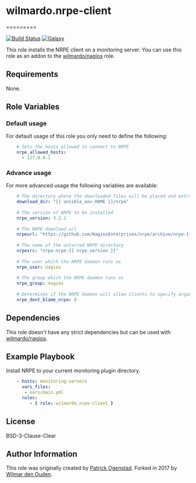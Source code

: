 # wilmardo.nrpe-client
=========

[![Build Status](https://travis-ci.org/wilmardo/ansible-role-nrpe-client.svg?branch=master)](https://travis-ci.org/wilmardo/ansible-role-nrpe-client)
[![Galaxy](http://img.shields.io/badge/galaxy-wilmardo.nrpe-client-blue.svg)](https://galaxy.ansible.com/wilmardo/nrpe-client/)

This role installs the NRPE client on a monitoring server. You can use this role as an addon to the [wilmardo/nagios](https://galaxy.ansible.com/wilmardo/nagios/) role.

## Requirements

None.

## Role Variables

### Default usage

For default usage of this role you only need to define the following:
```yaml
    # Sets the hosts allowed to connect to NRPE
    nrpe_allowed_hosts:
      - 127.0.0.1
```

### Advance usage

For more advanced usage the following variables are available:
```yaml
    # The directory where the downloaded files will be placed and extracted.
    download_dir: "{{ ansible_env.HOME }}/nrpe"
    
    # The version of NRPE to be installed
    nrpe_version: 3.2.1
    
    # The NRPE download url
    nrpeurl: "https://github.com/NagiosEnterprises/nrpe/archive/nrpe-{{ nrpe_version }}.tar.gz"
    
    # The name of the untarred NRPE directory
    nrpesrc: "nrpe-nrpe-{{ nrpe_version }}"
    
    # The user which the NRPE daemon runs as
    nrpe_user: nagios
    
    # The group which the NRPE daemon runs as
    nrpe_group: nagios
    
    # Determines if the NRPE daemon will allow clients to specify arguments to commands that are executed. Change to 1 to enable
    nrpe_dont_blame_nrpe: 0
```

## Dependencies

This role doesn't have any strict dependencies but can be used with [wilmardo/nagios](https://galaxy.ansible.com/wilmardo/nagios/).

## Example Playbook

Install NRPE to your current monitoring plugin directory.
```yaml
    - hosts: monitoring-servers
      vars_files:
       - vars/main.yml    
      roles:
         - { role: wilmardo.nrpe-client }
```

## License

BSD-3-Clause-Clear

## Author Information

This role was originally created by [Patrick Ogenstad](http://networklore.com).
Forked in 2017 by [Wilmar den Ouden](https://wilmardenouden.nl).
